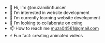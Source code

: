 - 👋 Hi, I’m @muzamilinfluncer
- 👀 I’m interested in website development
- 🌱 I’m currently learning website development
- 💞️ I’m looking to collaborate on coing
- 📫 How to reach me muza04561@gmail.com
- ⚡ Fun fact: creating animated videos 

<!---
muzamilinfluncer/muzamilinfluncer is a ✨ special ✨ repository because its `README.md` (this file) appears on your GitHub profile.
You can click the Preview link to take a look at your changes.
--->
